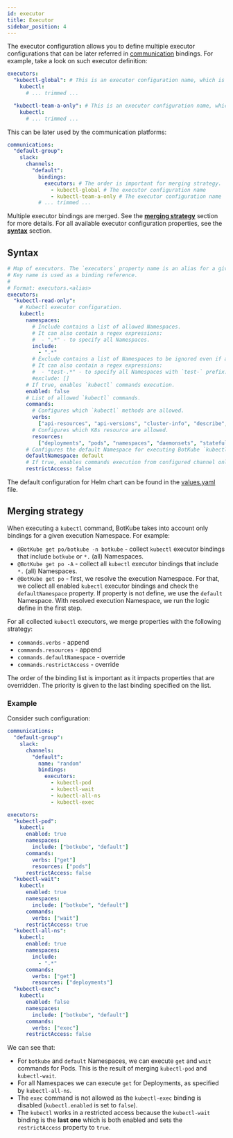 ```yaml
---
id: executor
title: Executor
sidebar_position: 4
---
```


The executor configuration allows you to define multiple executor configurations that can be later referred in [communication](./communication) bindings. For example, take a look on such executor definition:

```yaml
executors:
  "kubectl-global": # This is an executor configuration name, which is referred in communication bindings.
    kubectl:
      # ... trimmed ...

  "kubectl-team-a-only": # This is an executor configuration name, which is referred in communication bindings
    kubectl:
      # ... trimmed ...
```

This can be later used by the communication platforms:

```yaml
communications:
  "default-group":
    slack:
      channels:
        "default":
          bindings:
            executors: # The order is important for merging strategy.
              - kubectl-global # The executor configuration name
              - kubectl-team-a-only # The executor configuration name
          # ... trimmed ...
```

Multiple executor bindings are merged. See the [**merging strategy**](#merging-strategy) section for more details. For all available executor configuration properties, see the [**syntax**](#syntax) section.

## Syntax

```yaml
# Map of executors. The `executors` property name is an alias for a given configuration.
# Key name is used as a binding reference.
#
# Format: executors.<alias>
executors:
  "kubectl-read-only":
    # Kubectl executor configuration.
    kubectl:
      namespaces:
        # Include contains a list of allowed Namespaces.
        # It can also contain a regex expressions:
        #  - ".*" - to specify all Namespaces.
        include:
          - ".*"
        # Exclude contains a list of Namespaces to be ignored even if allowed by Include.
        # It can also contain a regex expressions:
        #  - "test-.*" - to specify all Namespaces with `test-` prefix.
        #exclude: []
      # If true, enables `kubectl` commands execution.
      enabled: false
      # List of allowed `kubectl` commands.
      commands:
        # Configures which `kubectl` methods are allowed.
        verbs:
          ["api-resources", "api-versions", "cluster-info", "describe", "diff", "explain", "get", "logs", "top", "auth"]
        # Configures which K8s resource are allowed.
        resources:
          ["deployments", "pods", "namespaces", "daemonsets", "statefulsets", "storageclasses", "nodes", "configmaps"]
      # Configures the default Namespace for executing BotKube `kubectl` commands. If not set, uses 'default'.
      defaultNamespace: default
      # If true, enables commands execution from configured channel only.
      restrictAccess: false
```

The default configuration for Helm chart can be found in the [values.yaml](https://github.com/kubeshop/botkube/blob/main/helm/botkube/values.yaml) file.

## Merging strategy

When executing a `kubectl` command, BotKube takes into account only bindings for a given execution Namespace. For example:

- `@BotKube get po/botkube -n botkube` - collect `kubectl` executor bindings that include `botkube` or `*.` (all) Namespaces.
- `@BotKube get po -A` - collect all `kubectl` executor bindings that include `*.` (all) Namespaces.
- `@BotKube get po` - first, we resolve the execution Namespace. For that, we collect all enabled `kubectl` executor bindings and check the `defaultNamespace` property. If property is not define, we use the `default` Namespace. With resolved execution Namespace, we run the logic define in the first step.

For all collected `kubectl` executors, we merge properties with the following strategy:

- `commands.verbs` - append
- `commands.resources` - append
- `commands.defaultNamespace` - override
- `commands.restrictAccess` - override

The order of the binding list is important as it impacts properties that are overridden. The priority is given to the last binding specified on the list.

### Example

Consider such configuration:

```yaml
communications:
  "default-group":
    slack:
      channels:
        "default":
          name: "random"
          bindings:
            executors:
              - kubectl-pod
              - kubectl-wait
              - kubectl-all-ns
              - kubectl-exec

executors:
  "kubectl-pod":
    kubectl:
      enabled: true
      namespaces:
        include: ["botkube", "default"]
      commands:
        verbs: ["get"]
        resources: ["pods"]
      restrictAccess: false
  "kubectl-wait":
    kubectl:
      enabled: true
      namespaces:
        include: ["botkube", "default"]
      commands:
        verbs: ["wait"]
      restrictAccess: true
  "kubectl-all-ns":
    kubectl:
      enabled: true
      namespaces:
        include:
          - ".*"
      commands:
        verbs: ["get"]
        resources: ["deployments"]
  "kubectl-exec":
    kubectl:
      enabled: false
      namespaces:
        include: ["botkube", "default"]
      commands:
        verbs: ["exec"]
      restrictAccess: false
```

We can see that:

- For `botkube` and `default` Namespaces, we can execute `get` and `wait` commands for Pods. This is the result of merging `kubectl-pod` and `kubectl-wait`.
- For all Namespaces we can execute `get` for Deployments, as specified by `kubectl-all-ns`.
- The `exec` command is not allowed as the `kubectl-exec` binding is disabled (`kubectl.enabled` is set to `false`).
- The `kubectl` works in a restricted access because the `kubectl-wait` binding is the **last one** which is both enabled and sets the `restrictAccess` property to `true`.
